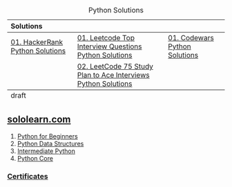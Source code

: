 <table align="center">
    <caption><div align='center'>Python Solutions</div></caption>
<thead align='left'><tr><th colspan=4>Solutions</th></tr></thead>
<tbody>
<tr>
  <td><a href="./HackerRank-Python-Answers.ipynb">01. HackerRank Python Solutions</a></td>
  <td><a href="./LeetCode/LeetCode_Top_Interview_Questions_Python_Solutions.ipynb">01. Leetcode Top Interview Questions Python Solutions</a></td>
  <td><a href="./Codewars-Python-Answers.ipynb">01. Codewars Python Solutions</a></td>
</tr>
<tr>
  <td></td>
  <td><a href="./LeetCode/LeetCode_75_Study_Plan_to_Ace_Interviews.ipynb">02. LeetCode 75 Study Plan to Ace Interviews Python Solutions</a></td>
  <td></td>
</tr>
</tbody>
<tfoot>
  <tr><td>draft</td></tr>
</tfoot>
</table>


## [sololearn.com](https://www.sololearn.com/)
  01. [Python for Beginners](./01-Python-for-Beginners/)
  02. [Python Data Structures](./02-Python-Data-Structures/)
  03. [Intermediate Python](./03-Intermediate-Python/)
  04. [Python Core](./04-Python-Core/)


### [Certificates](https://celik-muhammed.github.io/Certificates/ "Certificates")
